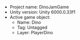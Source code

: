<!-- UNITY CODE ASSIST INSTRUCTIONS START -->
- Project name: DinoJamGame
- Unity version: Unity 6000.0.33f1
- Active game object:
  - Name: Dino
  - Tag: Untagged
  - Layer: PlayerDino
<!-- UNITY CODE ASSIST INSTRUCTIONS END -->